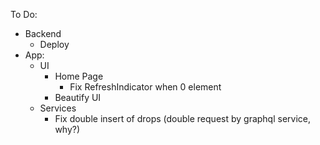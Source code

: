 To Do:
- Backend
    - Deploy
- App:
    - UI
        - Home Page  
            - Fix RefreshIndicator when 0 element
        - Beautify UI
    - Services
        - Fix double insert of drops (double request by graphql service, why?)


    
    
    


